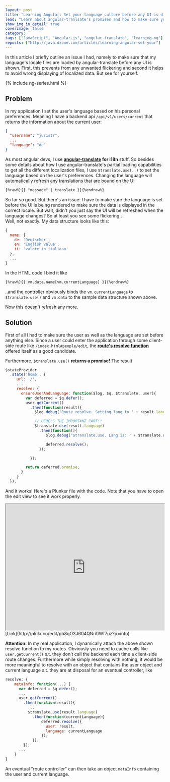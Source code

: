 ```yaml
---
layout: post
title: "Learning Angular: Set your language culture before any UI is displayed"
lead: "Learn about angular-tranlsate's promises and how to make sure your language locales are loaded before any UI element"
show_img_in_detail: true
coverimage: false
category:
tags: ["JavaScript", "Angular.js", "angular-translate", "learning-ng"]
reposts: ["http://java.dzone.com/articles/learning-angular-set-your"]
---
```


In this article I briefly outline an issue I had, namely to make sure that my language's locale files are loaded by angular-translate before any UI is shown. First, this prevents from any unwanted flickering and second it helps to avoid wrong displaying of localized data. But see for yourself.

{% include ng-series.html %}

## Problem

In my application I set the user's language based on his personal preferences. Meaning I have a backend api `/api/v1/users/current` that returns the information about the current user:

```json
{
  "username": "juristr",
  ...
  "language": "de"
}
```

As most angular devs, I use **[angular-translate](http://angular-translate.github.io/) for i18n** stuff. So besides some details about how I use angular-translate's partial loading capabilities to get all the different localization files, I use `$translate.use(..)` to set the language based on the user's preferences. Changing the language will automatically refresh any translations that are bound on the UI

```html
{%raw%}{{ "message" | translate }}{%endraw%}
```

So far so good. But there's an issue: I have to make sure the language is set before the UI is being rendered to make sure the data is displayed in the correct locale. But wait, didn't you just say the UI will be refreshed when the language changes? So at least you see some flickering..  
Well, not exactly. My data structure looks like this:

```javascript
{
  name: {
    de: 'Deutscher',
    en: 'English value',
    it: 'valore in italiano'
  },
  ...
}
```

In the HTML code I bind it like

```html
{%raw%}{{ vm.data.name[vm.currentLanguage] }}{%endraw%}
```

..and the controller obviously binds the `vm.currentLanguage` to `$translate.use()` and `vm.data` to the sample data structure shown above.

Now this doesn't refresh any more.

## Solution

First of all I had to make sure the user as well as the language are set before anything else. Since a user could enter the application through some client-side route like `/index.html#people/edit`, the **[route's resolve function](https://github.com/angular-ui/ui-router/wiki)** offered itself as a good candidate.

Furthermore, `$translate.use()` **returns a promise!** The result

```javascript
$stateProvider
  .state('home', {
     url: '/',
     ...
     resolve: {
       ensureUserAndLanguage: function($log, $q, $translate, user){
         var deferred = $q.defer();
         user.getCurrent()
           .then(function(result){
             $log.debug('Route resolve. Setting lang to ' + result.language);

             // HERE'S THE IMPORTANT PART!!
             $translate.use(result.language)
               .then(function(){
                  $log.debug('$translate.use. Lang is: ' + $translate.use());

                  deferred.resolve();
               });

           });

         return deferred.promise;
       }
     }
  });
```

And it works! Here's a Plunker file with the code. Note that you have to open the edit view to see it work properly.

<iframe src="http://embed.plnkr.co/pb8qO3J604QNri0Wf7uz/preview" width="100%" height="400px"> </iframe>
[Link](http://plnkr.co/edit/pb8qO3J604QNri0Wf7uz?p=info)

**Attention:** In my real application, I dynamically attach the above shown resolve function to my routes. Obviously you need to cache calls like `user.getCurrent()` s.t. they don't call the backend each time a client-side route changes. Furthermore while simply resolving with nothing, it would be more meaningful to resolve with an object that contains the user object and current language s.t. they are at disposal for an eventual controller, like

```javascript
resolve: {
    metaInfo: function(...) {
      var deferred = $q.defer();
      ...
      user.getCurrent()
        .then(function(result){
          ...
          $translate.use(result.language)
            .then(function(currentLanguage){
                deferred.resolve({
                  user: result,
                  language: currentLanguage
                });
            });
        });
      ...
    }
}
```

An eventual "route controller" can then take an object `metaInfo` containing the user and current language.
